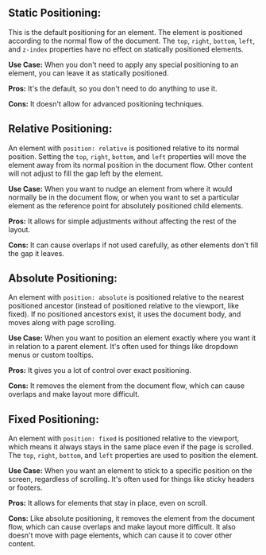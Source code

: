 ## Static Positioning:

This is the default positioning for an element. The element is positioned according to the normal flow of the document. The `top`, `right`, `bottom`, `left`, and `z-index` properties have no effect on statically positioned elements.

**Use Case:** When you don't need to apply any special positioning to an element, you can leave it as statically positioned.

**Pros:** It's the default, so you don't need to do anything to use it.

**Cons:** It doesn't allow for advanced positioning techniques.

## Relative Positioning:

An element with `position: relative` is positioned relative to its normal position. Setting the `top`, `right`, `bottom`, and `left` properties will move the element away from its normal position in the document flow. Other content will not adjust to fill the gap left by the element.

**Use Case:** When you want to nudge an element from where it would normally be in the document flow, or when you want to set a particular element as the reference point for absolutely positioned child elements.

**Pros:** It allows for simple adjustments without affecting the rest of the layout.

**Cons:** It can cause overlaps if not used carefully, as other elements don't fill the gap it leaves.

## Absolute Positioning:

An element with `position: absolute` is positioned relative to the nearest positioned ancestor (instead of positioned relative to the viewport, like fixed). If no positioned ancestors exist, it uses the document body, and moves along with page scrolling.

**Use Case:** When you want to position an element exactly where you want it in relation to a parent element. It's often used for things like dropdown menus or custom tooltips.

**Pros:** It gives you a lot of control over exact positioning.

**Cons:** It removes the element from the document flow, which can cause overlaps and make layout more difficult.

## Fixed Positioning:

An element with `position: fixed` is positioned relative to the viewport, which means it always stays in the same place even if the page is scrolled. The `top`, `right`, `bottom`, and `left` properties are used to position the element.

**Use Case:** When you want an element to stick to a specific position on the screen, regardless of scrolling. It's often used for things like sticky headers or footers.

**Pros:** It allows for elements that stay in place, even on scroll.

**Cons:** Like absolute positioning, it removes the element from the document flow, which can cause overlaps and make layout more difficult. It also doesn't move with page elements, which can cause it to cover other content.